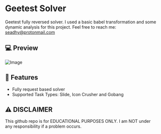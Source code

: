 # Geetest Solver
 Geetest fully reversed solver. I used a basic babel transformation and some dynamic analysis for this project. Feel free to reach me: seadhy@protonmail.com
 
## 💻 Preview

![Image](https://github.com/user-attachments/assets/b4ff3c3e-e01d-4b5d-99a0-5490968bfadf)

## 👾 Features
- Fully request based solver
- Supported Task Types: Slide, Icon Crusher and Gobang

## ⚠️ DISCLAIMER
This github repo is for EDUCATIONAL PURPOSES ONLY. I am NOT under any responsibility if a problem occurs.